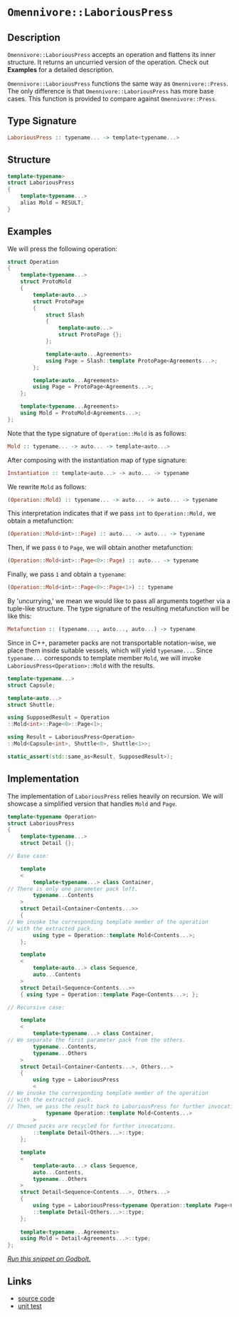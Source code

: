 <!-- Copyright 2024 Feng Mofan
SPDX-License-Identifier: Apache-2.0 -->

# `Omennivore::LaboriousPress`

## Description

`Omennivore::LaboriousPress` accepts an operation and flattens its inner structure. It returns an uncurried version of the operation. Check out **Examples** for a detailed description.

`Omennivore::LaboriousPress` functions the same way as `Omennivore::Press`.
The only difference is that `Omennivore::LaboriousPress` has more base cases.
This function is provided to compare against `Omennivore::Press`.

## Type Signature

```Haskell
LaboriousPress :: typename... -> template<typename...>
```

## Structure

```C++
template<typename>
struct LaboriousPress
{
    template<typename...>
    alias Mold = RESULT;
}
```

## Examples

We will press the following operation:

```C++
struct Operation
{
    template<typename...>
    struct ProtoMold
    {
        template<auto...>
        struct ProtoPage 
        {
            struct Slash
            {
                template<auto...>
                struct ProtoPage {};
            };

            template<auto...Agreements>
            using Page = Slash::template ProtoPage<Agreements...>;
        };

        template<auto...Agreements>
        using Page = ProtoPage<Agreements...>;
    };

    template<typename...Agreements>
    using Mold = ProtoMold<Agreements...>;
};
```

Note that the type signature of `Operation::Mold` is as follows:

```Haskell
Mold :: typename... -> auto... -> template<auto...>
```

After composing with the instantiation map of type signature:

```Haskell
Instantiation :: template<auto...> -> auto... -> typename
```

We rewrite `Mold` as follows:

```Haskell
(Operation::Mold) :: typename... -> auto... -> auto... -> typename
```

This interpretation indicates that if we pass `int` to `Operation::Mold,` we obtain a metafunction:

```Haskell
(Operation::Mold<int>::Page) :: auto... -> auto... -> typename
```

Then, if we pass `0` to `Page`, we will obtain another metafunction:

```Haskell
(Operation::Mold<int>::Page<0>::Page) :: auto... -> typename
```

Finally, we pass `1` and obtain a `typename`:

```Haskell
(Operation::Mold<int>::Page<0>::Page<1>) :: typename
```

By 'uncurrying,' we mean we would like to pass all arguments together via a tuple-like structure.
The type signature of the resulting metafunction will be like this:

```Haskell
Metafunction :: (typename..., auto..., auto...) -> typename
```

Since in C++, parameter packs are not transportable notation-wise, we place them inside suitable vessels, which will yield `typename...`. Since `typename...` corresponds to template member `Mold`, we will invoke `LaboriousPress<Operation>::Mold` with the results.

```C++
template<typename...>
struct Capsule;

template<auto...>
struct Shuttle;

using SupposedResult = Operation
::Mold<int>::Page<0>::Page<1>;

using Result = LaboriousPress<Operation>
::Mold<Capsule<int>, Shuttle<0>, Shuttle<1>>;

static_assert(std::same_as<Result, SupposedResult>);
```

## Implementation

The implementation of `LaboriousPress` relies heavily on recursion.
We will showcase a simplified version that handles `Mold` and `Page`.

```C++
template<typename Operation>
struct LaboriousPress
{
    template<typename...>
    struct Detail {};

// Base case:

    template
    <
        template<typename...> class Container,
// There is only one parameter pack left.
        typename...Contents
    >
    struct Detail<Container<Contents...>>
    {
// We invoke the corresponding template member of the operation
// with the extracted pack.
        using type = Operation::template Mold<Contents...>; 
    };

    template
    <
        template<auto...> class Sequence,
        auto...Contents
    >
    struct Detail<Sequence<Contents...>>
    { using type = Operation::template Page<Contents...>; };

// Recursive case:

    template
    <
        template<typename...> class Container,
// We separate the first parameter pack from the others.
        typename...Contents,
        typename...Others
    >
    struct Detail<Container<Contents...>, Others...>
    {
        using type = LaboriousPress
        <
// We invoke the corresponding template member of the operation
// with the extracted pack.
// Then, we pass the result back to LaboriousPress for further invocations.
            typename Operation::template Mold<Contents...>
        >
// Unused packs are recycled for further invocations.
        ::template Detail<Others...>::type;
    };

    template
    <
        template<auto...> class Sequence,
        auto...Contents,
        typename...Others
    >
    struct Detail<Sequence<Contents...>, Others...>
    {
        using type = LaboriousPress<typename Operation::template Page<Contents...>>
        ::template Detail<Others...>::type;
    };
    
    template<typename...Agreements>
    using Mold = Detail<Agreements...>::type;
};
```

[*Run this snippet on Godbolt.*](https://godbolt.org/#z:OYLghAFBqd5QCxAYwPYBMCmBRdBLAF1QCcAaPECAMzwBtMA7AQwFtMQByARg9KtQYEAysib0QXACx8BBAKoBnTAAUAHpwAMvAFYTStJg1DIApACYAQuYukl9ZATwDKjdAGFUtAK4sGIAKwAzKSuADJ4DJgAcj4ARpjEElxmpAAOqAqETgwe3r4BwemZjgLhkTEs8YlcybaY9iUMQgRMxAS5Pn5BdQ3Zza0EZdFxCUkpCi1tHfndEwNDFVVjAJS2qF7EyOwcBJgsqQa7JoFuBACeqYysmADUAPKXxEyNx9gmGgCCE8ReDjehTFiJCcXgUymImAUCneHxMAHYrJ8bsibrt9odMMdThcrmwAHQE14wlE3b6/Ag3AAimBadBu8KscMpx0RsM%2BAHp2TcLEwlDdREoQDDiSi0QdnpikSisSKScixRisedLsx8YTAth%2BQYoTcPIImBEEqQYZybgAVBAJW54BQ3AS0M52yI3VKta67YgupjIADWN3oVAIeNlcuVuMwBLxet2gmhUuRRPjpIIPz%2B1NptCx0YNkWIWdkjAICkjRI1IYZJq5AHVrQwAG6oH23AiW/kkCEKdIMfBGVF7cW7G5sSoJO1UVGt1CPZ7ZSs3ADuhAQE9umFUKe9u3QXt9waTJNBEWAqJx9MClPu08aIBAColNwAsp50PnBIXi%2Bq3oELPSk/Dmd%2BwpJneRx/icIYkiBmInEwXhECWGparytpCJgACOXiMFsxr7iisHwQS0bvuWZZJmSaY0gamYnKhGFYdBbhEbGCFfm8f4Ijch69mGZ4Xg8CQzs4t79hiNzKEwwAMUxRYsSy9JMiyQEfKaABKmDIBsmR1rcArsEpkEiRKJFuBBoqGUcJxhqqEafkhOrZoaZBzjWpKYK6TyDi2tw0MQExek8bAejufpUMQqAsCudpeb5e4fHKoo4tZkbSQoOFxfFJ4qtckZ3NFcbpQmpEFcmqYUumVGvrSuaVe%2BLGkPceWyexrIZZxmTcaexwXgCQLECCYIdvlrUyhy1a1g2TaRWgxAdl2PbHlBQ57FUY6RVOAkvKNC5LpFa4bg4mDbq6u5zhajD1fOtyujqXk3B2Xi0BSsTen6RD/ICwLrANkK2vwnpUBs0U3BEDaiI0xamfFVnXJeG3ZDei1PrQL4nClTXFSSibKVycgMKCh3BbarS3BCyBnMg9Dbn9NwA20lqeiDqBg9kEO4ciCPmbc5V0FiuX0x%2BwYagjOKKexAGsiGUHGZDfbokZMFwagLF2Sh6GYQw2Ey/hSuEQWsZpa10NqnifMJEN0pFSS5FlZRPM0Wr9E1cxn71abMWfuWCIy1xC2dee729f14I/UqiUw/xHnw8JcuDuJklOzJHuWxlHMx1ztvUW4bsC68wuXKLxX/gXmPAZzodZcbHzABCezEcnyI%2B4%2Bz68VSGdYlXNdsM7gvYHn0ESwpgGfCaABUY/jxP7Kj2PZrYEIZrj1PHITyvI9L2ysJmIEEQU14WBnm4cF0IQZxYzC1uw5HAjCl7pdp%2BX4bo1bKbkmJYVEEjL7NTLUsKwRPcywvuCVARA463BlhWNmcoL5CG1AgGWmNb4Y1amZe%2Bf8dYAKga1IB79UBgPkoycWCDpSDwllg1BA4GLa0jB3TAtdYxYxQSiRu%2BCuo3FgbyJA0dKFvxAXgiSDFaH0MTgAoeyCEykP0hlX%2BbhqEEiEV3IsjCMosIES3YBoCBHt2rnQxROcyxiMQUQ4ed9KEPySvInRwjoT1zakeJuyN1G4M/tozutUk4D2MRvGRRsbKYK%2BC/P4sjUgKAev3JSMi5H%2BJgQgOCBB6AFxhI3IQXhUhFEOmpUJj0W4R0EgwGEN4XEnAiAQXOIAwFYg0GUipJwuCljIR8RumSHoUjYT1T6oJg5Ql5leWcRVCnPizEwEJYSsQlNePVIQsSCDxIYlUjUkzpmzKxHUgxX4GlzEcMgAA%2BshBIBAIATHQDeBQ1xdk2LcM0x6kzUnpPQFc0pGplgFw4KsWgnB/C8D8NwXgqBOAmUsNYUk6xNjgK3jwUgBBNCvNWD6AIkg8QaEkFwOEgQND%2BA0GYAAbFiswAAOPF%2BhOCSF4CwCQGgNCkG%2BVoUgfyOC8AUCASlUKOBaFWHAWAMBEAgHWAQVIcFyCUDQPsOgCQojXE4KoPFWKAC0WLJA3GAMgZANwpB4jMLwQ6hBgTHK4DIQQIgxDsCkPq%2BQSg1DQtILoPV84nipE4DwN5HyvmWrpXcOC/KKSoHHFK2V8rFXKtVQiswNwIAeBFfQT05hAhcGWLwFlbLSAQCQMK1IoqyAUAgKm9NIBgBSBSDQR6ZtKCxEtbECIrQzgOt4OW5gxAzh3FiNodSLKIXCsUXcBgDpLVYFiF4YAsjaC0EZT80gWAWCGGAOIVlvB8Ck0cNpEdNK1zqTgtsCFJT6iWtoHgWITx60eCwJalMeAyWju0sQIEShqQTqMDuow0LVhUAMMABQAA1PAmB5z8W%2BRC/gBrRDiBNf%2Bs1Kh1AzqtXoAwD7TCAssPoXdjLICrCnODTgMqjldVg1YSwZgaWoAvX1LASGICrDsC2%2BGEBXDTD8HqsIhpFijD1UULIAgaN6BY40BYIxqg9AowIfoUxPCdD0ORhwfRJiDAYzx0Tkn2N6rmG0bjI5qhkZBVsCQTqOCfKpa6zgNxfVyoVUqlVaqQ0QFwNqqN4K42QsfasS0TAsCJFI6QOFkhAh4gAJyBDhJIJFZhJBYopf4LFXmiUcBJaQMlMa8RYq4FivFXm8UJf8Mi/wPmsW6Yg3ShlTK7MzvZVy5NPKPUCszdmyN4q2CcFaCwOscIZVMCQr2LgXm8RcERZq/ARAiN6BA4aoD0gQOKDA5a3QKRbXDOrVpnT1LfmcHdXyuCq06sNaay148bWOuItDeGtNkb6RbzMLZhNryk0pvCgdo0FWrs5rW41imk62tcEpYWj0jKIClog7Wyt1bSC/frY25tDh/vtsLJ27tEHe39sHcO/747J3TppXOiji7LUro0rsf7m73kQZ3Xuyth7tg0pPWeiFF6r2YBvUjo8j6%2BAvvfZ%2B79Kp/sDcA8a4bshRsWogxN/Qk6UDWGsAh2IJGUOpDQxwDDBAUaUmw9YPDvzCN4GI/AMj9R%2BN%2BCo92eTIRuzKaWMxjIrGcjCfyMb4o2RDdMb4%2BJgTcnze0bt40QTUnygyYU47vIzvFPu%2BGCpzTawNgadjRFubemOA3Aextp7rX2udY0KGyzvWjsxtO/Z0gjnnOUC01FmL7WkVwgy3CVFkhAvyr1fN2lnA8vMvpxy7lvLPWCqzXdqrEqOB1f9SwBQdYVV1m2xiCY3WrOq/67IQbnPTU8/AzS3QwQpv2p%2BbNl1OXFtla9eObvCre/95uIP9rw%2BKRhvb6OaNgQM%2BFYuygM/GahV35AP3tJ2zD/bOP7s4gLB5V8DoB9ktZaFa9a/2gODaTaLaYO4UHaXaVa0OmAfaA6Yg8Oo6iOd6JOs6eA86eA6OEGmOa6OOb4eONKBO%2B6ZwxOx6fU5OvAlOGQ1OewtOD61%2Bz6EkTOX6P6bOk%2BHOEgXOggs%2B42IAwQ0Gxgwu8GBO4utKkuLMnA7IRyQucGFgSutKKuauyGLulG1GTueg9GHugelupueunG1u0muhahDuAweuYmrukmNuvGfuFh1hxhRuamIexqq%2B2W%2BG%2BmO%2BQ4feA%2BQ%2BEofkFmPWJAaesa8ame2eowrmeO%2BeIAZg7WgQgQ/gGKyKFKCRcIiW7hC29Ktg%2BWZ2ywsKIAkg/g3m/geK2KXmkgXmqKvmXAghnAgQa%2BHh2ReRWmGqmRNezRmeF6mQzgkgQAA%3D)

## Links

- [source code](../../../../conceptrodon/omennivore/laborious_press.hpp)
- [unit test](../../../../tests/unit/omennivore/laborious_press.test.hpp)
